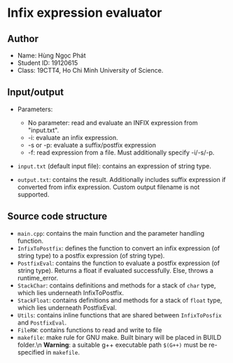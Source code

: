 #  Infix expression evaluator

## Author
* Name: Hùng Ngọc Phát
* Student ID: 19120615
* Class: 19CTT4, Ho Chi Minh University of Science.

## Input/output
* Parameters:
    * No parameter: read and evaluate an INFIX expression from "input.txt".
    * -i: evaluate an infix expression.
    * -s or -p: evaluate a suffix/postfix expression
    * -f: read expression from a file. Must additionally specify -i/-s/-p.

*  ``input.txt`` (default input file): contains an expression of string type.
* ``output.txt``: contains the result. Additionally includes suffix expression if converted from infix expression. Custom output filename is not supported.

## Source code structure
* ``main.cpp``: contains the main function and the parameter handling function.
* ``InfixToPostfix``: defines the function to convert an infix expression (of string type) to a postfix expression (of string type).
* ``PostfixEval``: contains the function to evaluate a postfix expression (of string type). Returns a float if evaluated successfully. Else, throws a runtime_error.
* ``StackChar``: contains definitions and methods for a stack of ``char`` type, which lies underneath InfixToPostfix.
* ``StackFloat``: contains definitions and methods for a stack of ``float`` type, which lies underneath PostfixEval.
* ``Utils``: contains inline functions that are shared between ``InfixToPosfix`` and ``PostfixEval``.
* ``FileRW``: contains functions to read and write to file
* ``makefile``: make rule for GNU make. Built binary will be placed in BUILD folder.\n **Warning**: a suitable g++ executable path ``$(G++)`` must be re-specified in ``makefile``.
